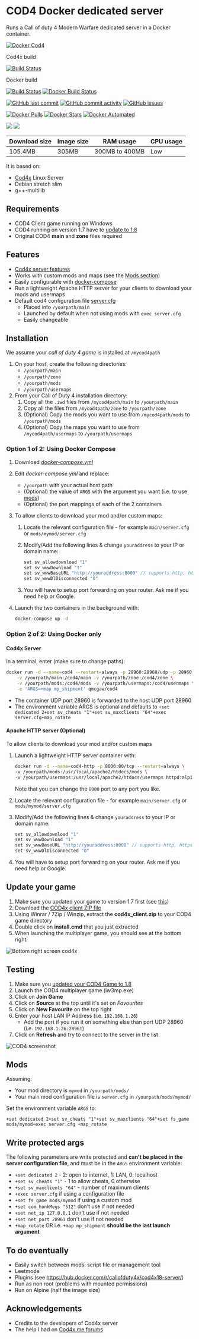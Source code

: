 # COD4 Docker dedicated server

Runs a Call of duty 4 Modern Warfare dedicated server in a Docker container.

[![Docker Cod4](https://github.com/qdm12/cod4-docker/raw/master/readme/title.png)](https://hub.docker.com/r/qmcgaw/cod4/)

Cod4x build

[![Build Status](https://travis-ci.org/callofduty4x/CoD4x_Server.svg?branch=master)](https://travis-ci.org/callofduty4x/CoD4x_Server)

Docker build

[![Build Status](https://travis-ci.org/qdm12/cod4-docker.svg?branch=master)](https://travis-ci.org/qdm12/cod4-docker)
[![Docker Build Status](https://img.shields.io/docker/build/qmcgaw/cod4.svg)](https://hub.docker.com/r/qmcgaw/cod4)

[![GitHub last commit](https://img.shields.io/github/last-commit/qdm12/cod4-docker.svg)](https://github.com/qdm12/cod4-docker/issues)
[![GitHub commit activity](https://img.shields.io/github/commit-activity/y/qdm12/cod4-docker.svg)](https://github.com/qdm12/cod4-docker/issues)
[![GitHub issues](https://img.shields.io/github/issues/qdm12/cod4-docker.svg)](https://github.com/qdm12/cod4-docker/issues)

[![Docker Pulls](https://img.shields.io/docker/pulls/qmcgaw/cod4.svg)](https://hub.docker.com/r/qmcgaw/cod4)
[![Docker Stars](https://img.shields.io/docker/stars/qmcgaw/cod4.svg)](https://hub.docker.com/r/qmcgaw/cod4)
[![Docker Automated](https://img.shields.io/docker/automated/qmcgaw/cod4.svg)](https://hub.docker.com/r/qmcgaw/cod4)

[![](https://images.microbadger.com/badges/image/qmcgaw/cod4.svg)](https://microbadger.com/images/qmcgaw/cod4)
[![](https://images.microbadger.com/badges/version/qmcgaw/cod4.svg)](https://microbadger.com/images/qmcgaw/cod4)

| Download size | Image size | RAM usage | CPU usage |
| --- | --- | --- | --- |
| 105.4MB | 305MB | 300MB to 400MB | Low |

It is based on:
- [Cod4x](https://cod4x.me/) Linux Server
- Debian stretch slim
- g++-multilib
    
## Requirements

- COD4 Client game running on Windows
- COD4 running on version 1.7 have to [update to 1.8](#update-your-game)
- Original COD4 **main** and **zone** files required

## Features

- [Cod4x server features](https://github.com/callofduty4x/CoD4x_Server#the-most-prominent-features-are)
- Works with custom mods and maps (see the [Mods section](#Mods))
- Easily configurable with [docker-compose](#using-docker-compose)
- Run a lightweight Apache HTTP server for your clients to download your mods and usermaps
- Default cod4 configuration file [server.cfg](https://github.com/qdm12/cod4-docker/blob/master/server.cfg)
    - Placed into `/yourpath/main`
    - Launched by default when not using mods with `exec server.cfg`
    - Easily changeable

## Installation

We assume your *call of duty 4 game* is installed at `/mycod4path`

1. On your host, create the following directories:
    - `/yourpath/main`
    - `/yourpath/zone`
    - `/yourpath/mods`
    - `/yourpath/usermaps`
1. From your Call of Duty 4 installation directory:
    1. Copy all the `.iwd` files from `/mycod4path/main` to `/yourpath/main`
    1. Copy all the files from `/mycod4path/zone` to `/yourpath/zone`
    1. (Optional) Copy the mods you want to use from `/mycod4path/mods` to `/yourpath/mods`
    1. (Optional) Copy the maps you want to use from `/mycod4path/usermaps` to `/yourpath/usermaps`

### Option 1 of 2: Using Docker Compose

1. Download [*docker-compose.yml*](https://raw.githubusercontent.com/qdm12/cod4-docker/master/docker-compose.yml)
1. Edit *docker-compose.yml* and replace:
    - `/yourpath` with your actual host path
    - (Optional) the value of `ARGS` with the argument you want (i.e. to use [mods](#Mods))
    - (Optional) the port mappings of each of the 2 containers
1. To allow clients to download your mod and/or custom maps:
    1. Locate the relevant configuration file - for example `main/server.cfg` or `mods/mymod/server.cfg`
    1. Modify/Add the following lines & change `youraddress` to your IP or domain name:

        ```c
        set sv_allowdownload "1"
        set sv_wwwDownload "1"
        set sv_wwwBaseURL "http://youraddress:8000" // supports http, https and ftp addresses
        set sv_wwwDlDisconnected "0"
        ```

    1. You will have to setup port forwarding on your router. Ask me if you need help or Google.
1. Launch the two containers in the background with:

    ```bash   
    docker-compose up -d
    ```

### Option 2 of 2: Using Docker only

#### Cod4x Server

In a terminal, enter (make sure to change paths):

```bash   
docker run -d --name=cod4 --restart=always -p 28960:28960/udp -p 28960:28960 \
    -v /yourpath/main:/cod4/main -v /yourpath/zone:/cod4/zone \
    -v /yourpath/mods:/cod4/mods -v /yourpath/usermaps:/cod4/usermaps \
    -e 'ARGS=+map mp_shipment' qmcgaw/cod4
```

- The container UDP port 28960 is forwarded to the host UDP port 28960
- The environment variable ARGS is optional and defaults to `+set dedicated 2+set sv_cheats "1"+set sv_maxclients "64"+exec server.cfg+map_rotate`

#### Apache HTTP server (Optional)

To allow clients to download your mod and/or custom maps
1. Launch a lightweight HTTP server container with:

    ```bash
    docker run -d --name=cod4-http -p 8000:80/tcp --restart=always \
    -v /yourpath/mods:/usr/local/apache2/htdocs/mods \
    -v /yourpath/usermaps:/usr/local/apache2/htdocs/usermaps httpd:alpine
    ```
    
    Note that you can change the `8000` port to any port you like.
    
1. Locate the relevant configuration file - for example `main/server.cfg` or `mods/mymod/server.cfg`
1. Modify/Add the following lines & change `youraddress` to your IP or domain name:

    ```c
    set sv_allowdownload "1"
    set sv_wwwDownload "1"
    set sv_wwwBaseURL "http://youraddress:8000" // supports http, https and ftp addresses
    set sv_wwwDlDisconnected "0"
    ```

1. You will have to setup port forwarding on your router. Ask me if you need help or Google.

## Update your game

1. Make sure you updated your game to version 1.7 first (see [this](https://cod4x.me/index.php?/forums/topic/12-how-to-install-cod4x/))
1. Download the [COD4x client ZIP file](https://cod4x.me/downloads/cod4x_client.zip)
1. Using Winrar / 7Zip / Winzip, extract the **cod4x_client.zip** to your COD4 game directory
1. Double click on **install.cmd** that you just extracted
1. When launching the multiplayer game, you should see at the bottom right:

![Bottom right screen cod4x](https://github.com/qdm12/cod4-docker/blob/master/readme/cod4x-update.png?raw=true)

## Testing

1. Make sure you [updated your COD4 Game to 1.8](#update-your-game)
1. Launch the COD4 multiplayer game (iw3mp.exe)
1. Click on **Join Game**
1. Click on **Source** at the top until it's set on *Favourites*
1. Click on **New Favourite** on the top right
1. Enter your host LAN IP Address (i.e. `192.168.1.26`)
    - Add the port if you run it on something else than port UDP 28960 (i.e. `192.168.1.26:28961`)
1. Click on **Refresh** and try to connect to the server in the list

![COD4 screenshot](https://github.com/qdm12/cod4-docker/blob/master/readme/test.png?raw=true)

## Mods

Assuming:
- Your mod directory is `mymod` in `/yourpath/mods/`
- Your main mod configuration file is `server.cfg` in `/yourpath/mods/mymod/`

Set the environment variable `ARGS` to:

`+set dedicated 2+set sv_cheats "1"+set sv_maxclients "64"+set fs_game mods/mymod+exec server.cfg +map_rotate`

## Write protected args

The following parameters are write protected and **can't be placed in the server configuration 
file**, and must be in the `ARGS` environment variable:
- `+set dedicated 2` - 2: open to internet, 1: LAN, 0: localhost
- `+set sv_cheats "1"` - 1 to allow cheats, 0 otherwise
- `+set sv_maxclients "64"` - number of maximum clients
- `+exec server.cfg` if using a configuration file
- `+set fs_game mods/mymod` if using a custom mod
- `+set com_hunkMegs "512"` don't use if not needed
- `+set net_ip 127.0.0.1` don't use if not needed
- `+set net_port 28961` don't use if not needed
- `+map_rotate` OR i.e. `+map mp_shipment` **should be the last launch argument**


## To do eventually

- Easily switch between mods: script file or management tool
- Leetmode
- Plugins (see https://hub.docker.com/r/callofduty4x/cod4x18-server/)
- Run as non root (problems with mounted permissions)
- Run on Alpine (half the image size)

## Acknowledgements

- Credits to the developers of Cod4x server
- The help I had on [Cod4x.me forums](https://cod4x.me/index.php?/forums/)

